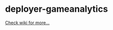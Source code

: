 # deployer-gameanalytics

[Check wiki for more...](https://github.com/gytsoft/deployer-gameanalytics/wiki/GameAnalytics-Settings-Setup)
